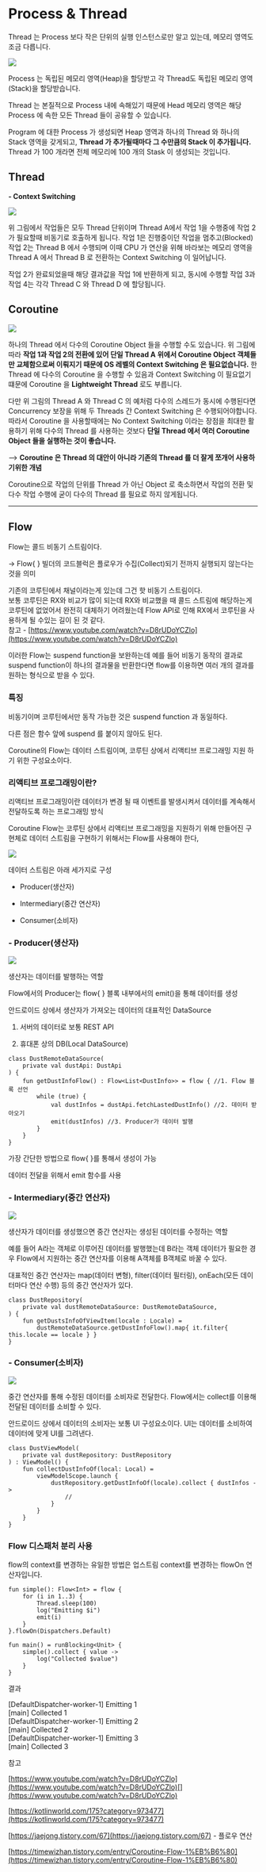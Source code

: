 
# Process & Thread

Thread 는 Process 보다 작은 단위의 실행 인스턴스로만 알고 있는데, 메모리 영역도 조금 다릅니다.

![](https://blog.kakaocdn.net/dn/kZPnP/btrp8iuXlkF/t4dnF3iBRXQkPSUjjcX14K/img.png)

Process 는 독립된 메모리 영역(Heap)을 할당받고 각 Thread도 독립된 메모리 영역(Stack)을 할당받습니다.

Thread 는 본질적으로 Process 내에 속해있기 때문에 Head 메모리 영역은 해당 Process 에 속한 모든 Thread 들이 공유할 수 있습니다.

Program 에 대한 Process 가 생성되면 Heap 영역과 하나의 Thread 와 하나의 Stack 영역을 갖게되고, **Thread 가 추가될때마다 그 수만큼의 Stack 이 추가됩니다.** Thread 가 100 개라면 전체 메모리에 100 개의 Stask 이 생성되는 것입니다.

## Thread

**- Context Switching**

![](https://blog.kakaocdn.net/dn/bP6N2h/btrqiqMrWsX/SPxRTwylq07kmAVhaEk941/img.png)

위 그림에서 작업들은 모두 Thread 단위이며 Thread A에서 작업 1을 수행중에 작업 2가 필요할때 비동기로 호출하게 됩니다. 작업 1은 진행중이던 작업을 멈추고(Blocked) 작업 2는 Thread B 에서 수행되며 이때 CPU 가 연산을 위해 바라보는 메모리 영역을 Thread A 에서 Thread B 로 전환하는 Context Switching 이 일어납니다.

작업 2가 완료되었을때 해당 결과값을 작업 1에 반환하게 되고, 동시에 수행할 작업 3과 작업 4는 각각 Thread C 와 Thread D 에 할당됩니다.

  

## Coroutine

![](https://blog.kakaocdn.net/dn/KG1Qu/btrp66hWQRd/CCbNbPKZjpObYrQrpIcxnk/img.png)

하나의 Thread 에서 다수의 Coroutine Object 들을 수행할 수도 있습니다. 위 그림에 따라 **작업 1과 작업 2의 전환에 있어 단일 Thread A 위에서 Coroutine Object 객체들만 교체함으로써 이뤄지기 때문에 OS 레벨의 Context Switching 은 필요없습니다.** 한 Thread 에 다수의 Coroutine 을 수행할 수 있음과 Context Switching 이 필요없기 떄문에 Coroutine 을 **Lightweight Thread** 로도 부릅니다.

  

다만 위 그림의 Thread A 와 Thread C 의 예처럼 다수의 스레드가 동시에 수행된다면 Concurrency 보장을 위해 두 Threads 간 Context Switching 은 수행되어야합니다. 따라서 Coroutine 을 사용할때에는 No Context Switching 이라는 장점을 최대한 활용하기 위해 다수의 Thread 를 사용하는 것보다 **단일 Thread 에서 여러 Coroutine Object 들을 실행하는 것이 좋습니다.**

  

--> **Coroutine 은 Thread 의 대안이 아니라 기존의 Thread 를 더 잘게 쪼개어 사용하기위한 개념**

Coroutine으로  작업의 단위를 Thread 가 아닌 Object 로 축소하면서 작업의 전환 및 다수 작업 수행에 굳이 다수의 Thread 를 필요로 하지 않게됩니다.

----------

## Flow

  
Flow는 콜드 비동기 스트림이다.

-> Flow{ } 빌더의 코드블럭은 플로우가  수집(Collect)되기 전까지 실행되지 않는다는 것을 의미

  
기존의 코루틴에서 채널이라는게 있는데 그건 핫 비동기 스트림이다.  
보통 코루틴은 RX와 비교가 많이 되는데 RX와 비교했을 때 콜드 스트림에 해당하는게 코루틴에 없었어서 완전히 대체하기 어려웠는데 Flow API로 인해 RX에서 코루틴을 사용하게 될 수있는 길이 된 것 같다.  
참고 -  [https://www.youtube.com/watch?v=D8rUDoYCZlo](https://www.youtube.com/watch?v=D8rUDoYCZlo)

  
이러한 Flow는 suspend function을 보완하는데 예를 들어 비동기 동작의 결과로 suspend function이 하나의 결과물을 반환한다면 flow를 이용하면 여러 개의 결과를 원하는 형식으로 받을 수 있다.

  

### 특징

비동기이며 코루틴에서만 동작 가능한 것은  suspend function  과 동일하다.

다른 점은 함수 앞에 suspend  를 붙이지 않아도 된다.

  

Coroutine의 Flow는 데이터 스트림이며, 코루틴 상에서 리액티브 프로그래밍 지원 하기 위한 구성요소이다.

  

### 리액티브 프로그래밍이란?

리액티브 프로그래밍이란 데이터가 변경 될 때 이벤트를 발생시켜서 데이터를 계속해서 전달하도록 하는 프로그래밍 방식

  

Coroutine Flow는 코루틴 상에서 리액티브 프로그래밍을 지원하기 위해 만들어진 구현체로 데이터 스트림을 구현하기 위해서는 Flow를 사용해야 한다,

![](https://blog.kakaocdn.net/dn/cmhc4v/btrqnkefqrr/NDUkLPFfdopSqGKYMNDSd1/img.png)

데이터 스트림은 아래 세가지로 구성

- Producer(생산자)

- Intermediary(중간 연산자)

- Consumer(소비자)

  

### - Producer(생산자)

![](https://blog.kakaocdn.net/dn/mG2zs/btrqnj7uhjY/7ZUN9wuWiyvLurJag6R8nK/img.png)

생산자는 데이터를 발행하는 역할

Flow에서의 Producer는 flow{ } 블록 내부에서의 emit()을 통해 데이터를 생성

  

안드로이드 상에서 생산자가 가져오는 데이터의 대표적인 DataSource

1. 서버의 데이터로 보통 REST API

2. 휴대폰 상의 DB(Local DataSource)

```
class DustRemoteDataSource(
	private val dustApi: DustApi
) {
	fun getDustInfoFlow() : Flow<List<DustInfo>> = flow { //1. Flow 블록 선언
    	while (true) {
        	val dustInfos = dustApi.fetchLastedDustInfo() //2. 데이터 받아오기
            emit(dustInfos) //3. Producer가 데이터 발행
        }
    }
}
```

가장 간단한 방법으로 flow{ }를 통해서 생성이 가능

데이터 전달을 위해서 emit 함수를 사용

###   

### - Intermediary(중간 연산자)

![](https://blog.kakaocdn.net/dn/zjKTI/btrqnkL5PZC/zPhhX1kyoZvz75N8KVkB9k/img.png)

생산자가 데이터를 생성했으면 중간 연산자는 생성된 데이터를 수정하는 역할

예를 들어 A라는 객체로 이루어진 데이터를 발행했는데 B라는 객체 데이터가 필요한 경우 Flow에서 지원하는 중간 연산자를 이용해 A객체를 B객체로 바꿀 수 있다.

  

대표적인 중간 연산자는 map(데이터 변형), filter(데이터 필터링), onEach(모든 데이터마다 연산 수행) 등의 중간 연산자가 있다.

```
class DustRepository(
    private val dustRemoteDataSource: DustRemoteDataSource,
) {
    fun getDustsInfoOfViewItem(locale : Locale) =
    	dustRemoteDataSource.getDustInfoFlow().map{ it.filter{ this.locale == locale } }
}
```

### - Consumer(소비자)

![](https://blog.kakaocdn.net/dn/tsNpL/btrqbE6HHNQ/QSqbE43I9gaAqn4bKYjfDk/img.png)

중간 연산자를 통해 수정된 데이터를 소비자로 전달한다. Flow에서는 collect를 이용해 전달된 데이터를 소비할 수 있다.

안드로이드 상에서 데이터의 소비자는 보통 UI 구성요소이다. UI는 데이터를 소비하여 데이터에 맞게 UI를 그려낸다.

```
class DustViewModel(
	private val dustRepository: DustRepository
) : ViewModel() {
	fun collectDustInfoOf(local: Local) = 
        viewModelScope.launch {
            dustRepository.getDustInfoOf(locale).collect { dustInfos ->
            	//
            }
        }
    }
}
```

### Flow 디스패처 분리 사용

flow의 context를 변경하는 유일한 방법은 업스트림 context를 변경하는 flowOn 연산자입니다.

```
fun simple(): Flow<Int> = flow {
    for (i in 1..3) {
        Thread.sleep(100) 
        log("Emitting $i")
        emit(i)
    }
}.flowOn(Dispatchers.Default)

fun main() = runBlocking<Unit> {
    simple().collect { value ->
        log("Collected $value") 
    } 
}
```

결과

[DefaultDispatcher-worker-1] Emitting 1  
[main] Collected 1  
[DefaultDispatcher-worker-1] Emitting 2  
[main] Collected 2  
[DefaultDispatcher-worker-1] Emitting 3  
[main] Collected 3


  

참고

[https://www.youtube.com/watch?v=D8rUDoYCZlo](https://www.youtube.com/watch?v=D8rUDoYCZlo)[](https://www.youtube.com/watch?v=D8rUDoYCZlo)

[https://kotlinworld.com/175?category=973477](https://kotlinworld.com/175?category=973477)

[https://jaejong.tistory.com/67](https://jaejong.tistory.com/67)  - 플로우 연산

[https://timewizhan.tistory.com/entry/Coroutine-Flow-1%EB%B6%80](https://timewizhan.tistory.com/entry/Coroutine-Flow-1%EB%B6%80)
